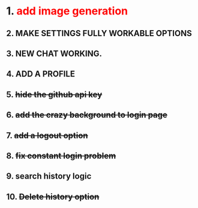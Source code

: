 # 1. <span style="color:red">add image generation</span>
## 2. MAKE SETTINGS FULLY WORKABLE OPTIONS
## 3. NEW CHAT WORKING.
## 4. ADD A PROFILE 
## 5. ~~hide the github api key~~ 
## 6. ~~add the crazy background to login page~~
## 7. ~~add a logout option~~
## 8. ~~fix constant login problem~~
## 9. search history logic
## 10. ~~Delete history option~~